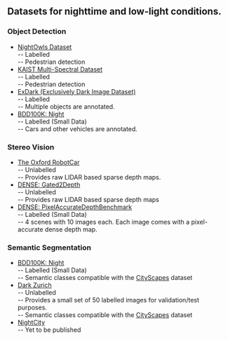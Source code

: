 ## Datasets for nighttime and low-light conditions. 

### Object Detection
- [NightOwls Dataset](https://www.nightowls-dataset.org/)  
-- Labelled  
-- Pedestrian detection
- [KAIST Multi-Spectral Dataset](https://soonminhwang.github.io/rgbt-ped-detection/data/)  
-- Labelled  
-- Pedestrian detection
- [ExDark (Exclusively Dark Image Dataset)](https://github.com/cs-chan/Exclusively-Dark-Image-Dataset)  
-- Labelled  
-- Multiple objects are annotated. 
- [BDD100K: Night](https://bdd-data.berkeley.edu/)  
-- Labelled (Small Data)  
-- Cars and other vehicles are annotated. 

### Stereo Vision
- [The Oxford RobotCar](https://robotcar-dataset.robots.ox.ac.uk/)  
-- Unlabelled  
-- Provides raw LIDAR based sparse depth maps. 
- [DENSE: Gated2Depth](https://www.uni-ulm.de/en/in/driveu/projects/dense-datasets)  
-- Unlabelled  
-- Provides raw LIDAR based sparse depth maps
- [DENSE: PixelAccurateDepthBenchmark](https://www.uni-ulm.de/en/in/driveu/projects/dense-datasets)  
-- Labelled (Small Data)  
-- 4 scenes with 10 images each. Each image comes with a pixel-accurate dense depth map.

### Semantic Segmentation
- [BDD100K: Night](https://bdd-data.berkeley.edu/)  
-- Labelled (Small Data)  
-- Semantic classes compatible with the [CityScapes](https://www.cityscapes-dataset.com/) dataset
- [Dark Zurich](https://www.trace.ethz.ch/publications/2019/GCMA_UIoU/)  
-- Unlabelled  
-- Provides a small set of 50 labelled images for validation/test purposes.  
-- Semantic classes compatible with the [CityScapes](https://www.cityscapes-dataset.com/) dataset
- [NightCity](https://arxiv.org/pdf/2003.06883.pdf)  
-- Yet to be published
